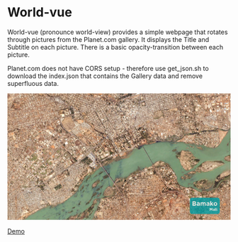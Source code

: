 # World-vue

World-vue (pronounce world-view) provides a simple webpage
that rotates through pictures from the Planet.com gallery.
It displays the Title and Subtitle on each picture.
There is a basic opacity-transition between each picture.

Planet.com does not have CORS setup - therefore use get\_json.sh
to download the index.json that contains the Gallery data and remove
superfluous data.

![Screenshot](assets/bamako.jpg)

[Demo](https://world-vue.mandragor.org/)
